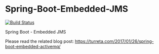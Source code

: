 # Spring-Boot-Embedded-JMS

[![Build Status](https://travis-ci.org/Turreta/Spring-Boot-Embedded-JMS.svg?branch=master)](https://travis-ci.org/Turreta/Spring-Boot-Embedded-JMS)

Spring Boot - Embedded JMS

Please read the related blog post: https://turreta.com/2017/01/26/spring-boot-embedded-activemq/
